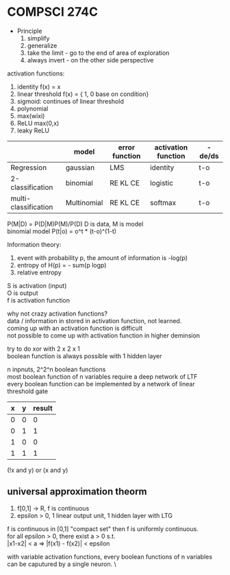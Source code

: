 # COMPSCI 274C
- Principle
   1. simplify
   2. generalize
   3. take the limit - go to the end of area of exploration
   4. always invert - on the other side perspective

activation functions:
1. identity f(x) = x
2. linear threshold f(x) = { 1, 0 base on condition}
3. sigmoid: continues of linear threshold
4. polynomial
5. max(wixi)
6. ReLU max(0,x)
7. leaky ReLU

|          | model   | error function | activation function | -de/ds | 
| -------- | ------- | ------- | ------- | ------- |
| Regression       | gaussian   | LMS | identity | t-o|
| 2-classification | binomial    | RE KL CE | logistic | t-o |
| multi-classification | Multinomial | RE KL CE | softmax | t-o |

P(M|D) = P(D|M)P(M)/P(D)  D is data, M is model \
binomial model P(t|o) = o^t * (t-o)^(1-t) 

Information theory:
1. event with probability p, the amount of information is -log(p)
2. entropy of H(p) = - sum(p logp)
3. relative entropy

S is activation (input) \
O is output \
f is activation function 

why not crazy activation functions? \
data / information in stored in activation function, not learned. \
coming up with an activation function is difficult \
not possible to come up with activation function in higher deminsion 

try to do xor with 2 x 2 x 1 \
boolean function is always possible with 1 hidden layer 

n inpnuts, 2^2^n boolean functions \
most boolean function of n variables require a deep network of LTF \
every boolean function can be implemented by a network of linear threshold gate

| x | y | result|
|---|---|---|
|0|0|0|
|0|1|1|
|1|0|0|
|1|1|1|

(!x and y) or (x and y)

## universal approximation theorm
1. f[0,1] -> R, f is continuous
2. epsilon > 0, 1 linear output unit, 1 hidden layer with LTG

f is continuous in [0,1] "compact set" then f is uniformly continuous. \
for all epsilon > 0, there exist a > 0 s.t. \
|x1-x2| < a => |f(x1) - f(x2)| < epsilon 

with variable activation functions, every boolean functions of n variables can be caputured by a single neuron. \
